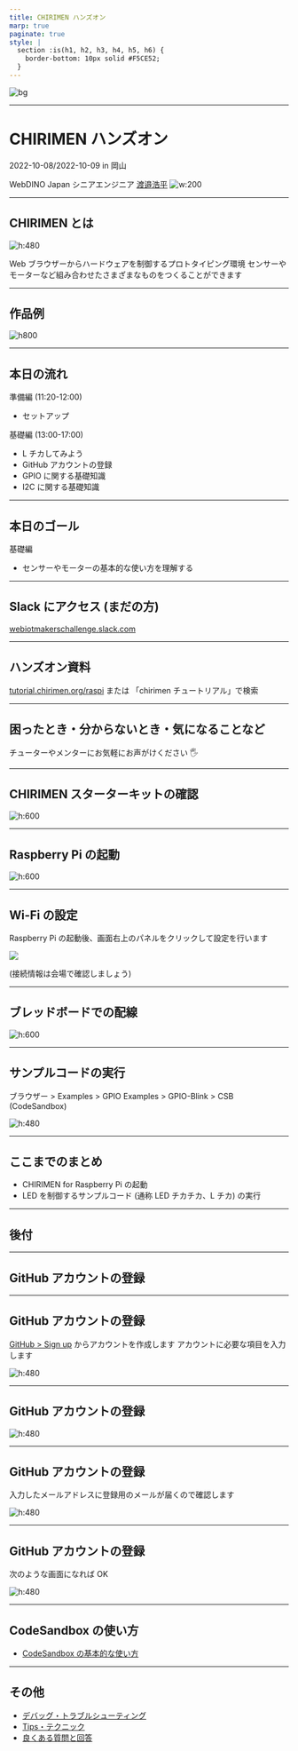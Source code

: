 ```yaml
---
title: CHIRIMEN ハンズオン
marp: true
paginate: true
style: |
  section :is(h1, h2, h3, h4, h5, h6) {
    border-bottom: 10px solid #F5CE52;
  }
---
```


![bg](https://webiotmakers.github.io/static/images/2022/template/ogp.jpg)

---

# CHIRIMEN ハンズオン

2022-10-08/2022-10-09 in 岡山

WebDINO Japan シニアエンジニア
[渡邉浩平](https://github.com/kou029w)
![w:200](https://github.com/kou029w.png)

---

## CHIRIMEN とは

![h:480](https://res.cloudinary.com/chirimen/image/fetch/c_limit,f_auto,q_auto,w_1200/https://tutorial.chirimen.org/raspi/imgs/section0/CHIRIMENforRaspberryPi3.png)

Web ブラウザーからハードウェアを制御するプロトタイピング環境
センサーやモーターなど組み合わせたさまざまなものをつくることができます

---

## 作品例

![h800](./assets/webiotmakers-gallery.dio.png)

<!-- _footer: 画像の引用元: Web×IoT メイカーズチャレンジ 作品ギャラリー https://webiotmakers.github.io/gallery/ -->

---

## 本日の流れ

準備編 (11:20-12:00)

- セットアップ

基礎編 (13:00-17:00)

- L チカしてみよう
- GitHub アカウントの登録
- GPIO に関する基礎知識
- I2C に関する基礎知識

---

## 本日のゴール

基礎編

- センサーやモーターの基本的な使い方を理解する

---

## Slack にアクセス (まだの方)

[webiotmakerschallenge.slack.com](https://webiotmakerschallenge.slack.com)

---

## ハンズオン資料

[tutorial.chirimen.org/raspi](https://tutorial.chirimen.org/raspi/)
または
「chirimen チュートリアル」で検索

---

## 困ったとき・分からないとき・気になることなど

チューターやメンターにお気軽にお声がけください 🖐

---

## CHIRIMEN スターターキットの確認

![h:600](./assets/chirimen-starter-kit.png)

<!-- _footer: https://tutorial.chirimen.org/raspi/section0#section-1 -->

---

## Raspberry Pi の起動

![h:600](./assets/setup-raspi.jpg)

<!-- _footer: https://tutorial.chirimen.org/raspi/section0#chirimen-for-raspberry-pi--1 -->

---

## Wi-Fi の設定

Raspberry Pi の起動後、画面右上のパネルをクリックして設定を行います

![](./assets/setup-wifi.png)

(接続情報は会場で確認しましょう)

<!-- _footer: https://tutorial.chirimen.org/raspi/section0#wifi- -->

---

## ブレッドボードでの配線

![h:600](./assets/led-blink.dio.png)

<!-- _footer: https://tutorial.chirimen.org/raspi/section0#section-7 -->

---

## サンプルコードの実行

ブラウザー > Examples > GPIO Examples > GPIO-Blink > CSB (CodeSandbox)

![h:480](./assets/link-to-led-blink-csb.jpg)

<!-- _footer: CHIRIMEN Examples https://chirimen.org/chirimen/gc/top/examples/ -->

---

## ここまでのまとめ

- CHIRIMEN for Raspberry Pi の起動
- LED を制御するサンプルコード (通称 LED チカチカ、L チカ) の実行

---

## 後付

---

## GitHub アカウントの登録

---

## GitHub アカウントの登録

[GitHub > Sign up](https://github.com/signup) からアカウントを作成します
アカウントに必要な項目を入力します

![h:480](./assets/signup-github.png)

---

## GitHub アカウントの登録

![h:480](./assets/signup-github-verify.png)

<!-- _footer: Join GitHub https://github.com/signup -->

---

## GitHub アカウントの登録

入力したメールアドレスに登録用のメールが届くので確認します

![h:480](./assets/signup-github-verify-code.png)

<!-- _footer: Join GitHub https://github.com/signup -->

---

## GitHub アカウントの登録

次のような画面になれば OK

![h:480](./assets/github.png)

<!-- _footer: GitHub https://github.com/ -->

---

## CodeSandbox の使い方

- [CodeSandbox の基本的な使い方](https://csb-jp.github.io/docs/usage)

---

## その他

- [デバッグ・トラブルシューティング](https://tutorial.chirimen.org/raspi/debug)
- [Tips・テクニック](https://tutorial.chirimen.org/raspi/tips)
- [良くある質問と回答](https://tutorial.chirimen.org/raspi/faq)
